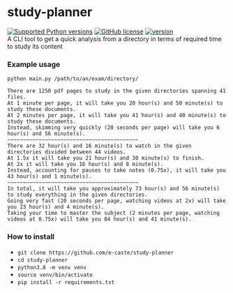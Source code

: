 # study-planner
[![Supported Python versions](https://img.shields.io/badge/python-3.6-brightgreen)]() [![GitHub license](https://img.shields.io/github/license/e-caste/study-planner)](https://github.com/e-caste/study-planner/blob/master/LICENSE) [![version](https://img.shields.io/badge/version-1.0-orange)]()    
A CLI tool to get a quick analysis from a directory in terms of required time to study its content

### Example usage

`python main.py /path/to/an/exam/directory/`                 
```
There are 1250 pdf pages to study in the given directories spanning 41 files.
At 1 minute per page, it will take you 20 hour(s) and 50 minute(s) to study these documents.
At 2 minutes per page, it will take you 41 hour(s) and 40 minute(s) to study these documents.
Instead, skimming very quickly (20 seconds per page) will take you 6 hour(s) and 56 minute(s).
~~~~~~~~~~~~~~~~~~~~~~~~~~~~~~~~~~~~~~~~~~
There are 32 hour(s) and 16 minute(s) to watch in the given directories divided between 44 videos.
At 1.5x it will take you 21 hour(s) and 30 minute(s) to finish.
At 2x it will take you 16 hour(s) and 8 minute(s).
Instead, accounting for pauses to take notes (0.75x), it will take you 43 hour(s) and 1 minute(s).
~~~~~~~~~~~~~~~~~~~~~~~~~~~~~~~~~~~~~~~~~~
In total, it will take you approximately 73 hour(s) and 56 minute(s) to study everything in the given directories.
Going very fast (20 seconds per page, watching videos at 2x) will take you 23 hour(s) and 4 minute(s).
Taking your time to master the subject (2 minutes per page, watching videos at 0.75x) will take you 84 hour(s) and 41 minute(s).
```

### How to install
- `git clone https://github.com/e-caste/study-planner`
- `cd study-planner`
- `python3.8 -m venv venv`
- `source venv/bin/activate`
- `pip install -r requirements.txt`
